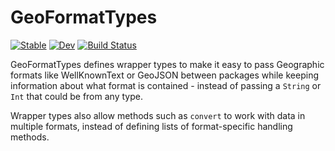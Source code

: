 # GeoFormatTypes

[![Stable](https://img.shields.io/badge/docs-stable-blue.svg)](https://JuliaGeo.github.io/GeoFormatTypes.jl/stable)
[![Dev](https://img.shields.io/badge/docs-dev-blue.svg)](https://JuliaGeo.github.io/GeoFormatTypes.jl/dev)
[![Build Status](https://travis-ci.com/JuliaGeo/GeoFormatTypes.jl.svg?branch=master)](https://travis-ci.com/JuliaGeo/GeoFormatTypes.jl)


GeoFormatTypes defines wrapper types to make it easy to pass Geographic formats like WellKnownText or GeoJSON between packages while keeping information about what format is contained - instead of passing a `String` or `Int` that could be from any type.

Wrapper types also allow methods such as `convert` to work with data in
multiple formats, instead of defining lists of format-specific handling methods.
